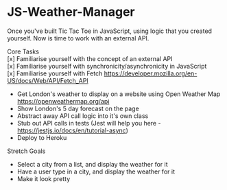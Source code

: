 # JS-Weather-Manager   

Once you've  built Tic Tac Toe in JavaScript, using logic that you created yourself. Now is time to work with an external API.   

Core Tasks  
[x] Familiarise yourself with the concept of an external API  
[x] Familiarise yourself with synchronicity/asynchronicity in JavaScript  
[x] Familiarise yourself with Fetch https://developer.mozilla.org/en-US/docs/Web/API/Fetch_API  
- Get London's weather to display on a website using Open Weather Map https://openweathermap.org/api  
- Show London's 5 day forecast on the page  
- Abstract away API call logic into it's own class  
- Stub out API calls in tests (Jest will help you here - https://jestjs.io/docs/en/tutorial-async)  
- Deploy to Heroku  

Stretch Goals  
- Select a city from a list, and display the weather for it  
- Have a user type in a city, and display the weather for it  
- Make it look pretty  
